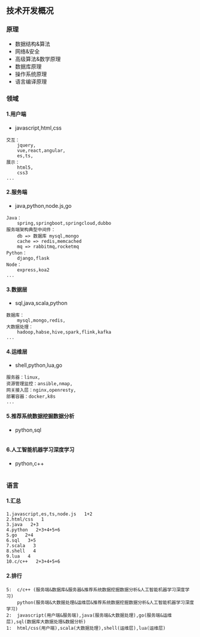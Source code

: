 ## 技术开发概况

### 原理
- 数据结构&算法
- 网络&安全
- 高级算法&数学原理
- 数据库原理
- 操作系统原理
- 语言编译原理

### 领域

#### 1.用户端
- javascript,html,css
``` 
交互：
    jquery,
    vue,react,angular,
    es,ts,
展示：
    html5,
    css3
...
```

#### 2.服务端
- java,python,node.js,go
```
Java：
    spring,springboot,springcloud,dubbo
服务端架构典型中间件：
    db => 数据库 mysql,mongo
    cache => redis,memcached
    mq => rabbitmq,rocketmq
Python：
    django,flask
Node：
    express,koa2
...
```

#### 3.数据层
- sql,java,scala,python
``` 
数据库：
    mysql,mongo,redis,
大数据处理：
    hadoop,habse,hive,spark,flink,kafka
...
```

#### 4.运维层
- shell,python,lua,go
``` 
服务器：linux,
资源管理监控：ansible,nmap,
网关接入层：nginx,openresty,
部署容器：docker,k8s
...
```

#### 5.推荐系统数据挖掘数据分析
- python,sql
``` 

```

#### 6.人工智能机器学习深度学习
- python,c++
``` 

```

### 语言
#### 1.汇总
``` 
1.javascript,es,ts,node.js   1+2
2.html/css   1
3.java   2+3
4.python   2+3+4+5+6
5.go   2+4
6.sql   3+5
7.scala   3
8.shell   4
9.lua   4
10.c/c++   2+3+4+5+6
```

#### 2.排行
``` 
5:  c/c++ (服务端&数据库&服务器&推荐系统数据挖掘数据分析&人工智能机器学习深度学习)
    python(服务端&大数据处理&运维层&推荐系统数据挖掘数据分析&人工智能机器学习深度学习)
2:  javascript(用户端&服务端),java(服务端&大数据处理),go(服务端&运维层),sql(数据库大数据处理&数据分析)
1:  html/css(用户端),scala(大数据处理),shell(运维层),lua(运维层)
```
